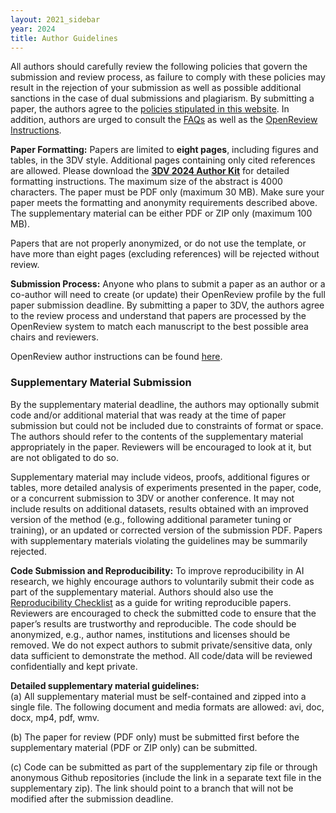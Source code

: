 ```yaml
---
layout: 2021_sidebar
year: 2024
title: Author Guidelines
---
```


All authors should carefully review the following policies that govern the submission and review process,
as failure to comply with these policies may result in the rejection of your submission as well as possible additional sanctions in the case of dual submissions and plagiarism.
By submitting a paper, the authors agree to the [policies stipulated in this website]({{site.url}}/{{page.year}}/policies).
In addition, authors are urged to consult the [FAQs]({{site.url}}/{{page.year}}/author-faq) as well as the [OpenReview Instructions]({{site.url}}/{{page.year}}/author-instructions).

**Paper Formatting:**
Papers are limited to **eight pages**, including figures and tables, in the 3DV style.
Additional pages containing only cited references are allowed.
Please download the **[3DV 2024 Author Kit](https://github.com/cvpr-org/author-kit/archive/refs/tags/3DV2024-v1.1.zip)** for detailed formatting instructions. 
The maximum size of the abstract is 4000 characters.
The paper must be PDF only (maximum 30 MB). Make sure your paper meets the formatting and anonymity requirements described above.
The supplementary material can be either PDF or ZIP only (maximum 100 MB).

Papers that are not properly anonymized, or do not use the template, or have more than eight pages (excluding references) will be rejected without review.

**Submission Process:**
Anyone who plans to submit a paper as an author or a co-author will need to create (or update) their OpenReview profile by the full paper submission deadline.
By submitting a paper to 3DV, the authors agree to the review process and understand that papers are processed by the OpenReview system to match each manuscript to the best possible area chairs and reviewers.

OpenReview author instructions can be found [here]({{site.url}}/{{page.year}}/author-instructions/).

### Supplementary Material Submission
By the supplementary material deadline, the authors may optionally submit code and/or additional material that was ready at the time of paper submission but could not be included due to constraints of format or space.
The authors should refer to the contents of the supplementary material appropriately in the paper. Reviewers will be encouraged to look at it, but are not obligated to do so.

Supplementary material may include videos, proofs, additional figures or tables, more detailed analysis of experiments presented in the paper, code, or a concurrent submission to 3DV or another conference.
It may not include results on additional datasets, results obtained with an improved version of the method (e.g., following additional parameter tuning or training), or an updated or corrected version of the submission PDF. Papers with supplementary materials violating the guidelines may be summarily rejected.

**Code Submission and Reproducibility:**
 To improve reproducibility in AI research, we highly encourage authors to voluntarily submit their code as part of the supplementary material. Authors should also use the [Reproducibility Checklist](https://www.cs.mcgill.ca/~jpineau/ReproducibilityChecklist.pdf) as a guide for writing reproducible papers. Reviewers are encouraged to check the submitted code to ensure that the paper’s results are trustworthy and reproducible. The code should be anonymized, e.g., author names, institutions and licenses should be removed. We do not expect authors to submit private/sensitive data, only data sufficient to demonstrate the method. All code/data will be reviewed confidentially and kept private.

**Detailed supplementary material guidelines:**  
(a) All supplementary material must be self-contained and zipped into a single file. The following document and media formats are allowed: avi, doc, docx, mp4, pdf, wmv.

(b) The paper for review (PDF only) must be submitted first before the supplementary material (PDF or ZIP only) can be submitted. 

(c) Code can be submitted as part of the supplementary zip file or through anonymous Github repositories (include the link in a separate text file in the supplementary zip). The link should point to a branch that will not be modified after the submission deadline.

<!-- ### Rebuttal

After receiving the reviews, the authors may optionally submit a rebuttal to address the reviewers' comments.
The rebuttal is limited to a one page PDF file using the rebuttal template included in the [3DV Author Kit](https://github.com/cvpr-org/author-kit/archive/refs/tags/3DV2024-v1.1.zip).

The author rebuttal is optional and is meant to provide you with an opportunity to rebut factual errors or to supply additional information requested by the reviewers.
It is NOT intended to add new contributions (theorems, algorithms, experiments) that were absent in the original submission and NOT specifically requested by the reviewers.
You may optionally add a figure, graph or proof to your rebuttal to better illustrate your answer to the reviewers' comments.

Responses longer than one page will simply not be reviewed.
This includes responses where the margins and formatting are deemed to have been significantly altered from those specified by the style guide.

The rebuttal must maintain anonymity and cannot include external links that reveal the author identity or circumvent the length restriction.

Reviewers should refrain from requesting significant additional experiments for the rebuttal,
or penalize for lack of additional experiments.
Authors should refrain from including new contributions or experimental results in the rebuttal, especially when not specifically requested to do so by the reviewers.
Reviewers are instructed to disregard any such contributions.

Authors also have the possibility to submit a separate confidential comment to the area chair.
Please do so only in exceptional circumstances. -->
